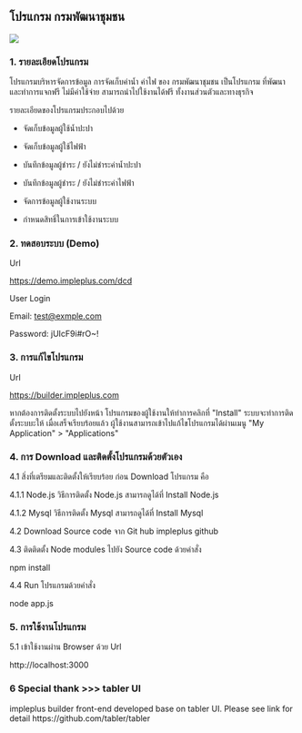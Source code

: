 <h2>โปรแกรม กรมพัฒนาชุมชน</h2>

<img src="https://impleplus.com/static/builder/dcd.png">

<h3>1. รายละเอียดโปรแกรม</h3>

โปรแกรมบริหารจัดการข้อมูล การจัดเก็บค่าน้ำ ค่าไฟ ของ กรมพัฒนาชุมชน เป็นโปรแกรม ที่พัฒนาและทำการแจกฟรี ไม่มีค่าใช้จ่าย สามารถนำไปใช้งานได้ฟรี ทั้งงานส่วนตัวและทางธุรกิจ

รายละเอียดของโปรแกรมประกอบไปด้วย

- จัดเก็บข้อมูลผู้ใช้น้ำปะปา

- จัดเก็บข้อมูลผู้ใช้ไฟฟ้า

- บันทึกข้อมูลผู้ชำระ / ยังไม่ชำระค่าน้ำปะปา

- บันทึกข้อมูลผู้ชำระ / ยังไม่ชำระค่าไฟฟ้า

- จัดการข้อมูลผู้ใช้งานระบบ

- กำหนดสิทธิ์ในการเข้าใช้งานระบบ

<h3>2. ทดสอบระบบ (Demo)</h3>

Url

https://demo.impleplus.com/dcd

User Login

Email: test@exmple.com

Password: jUIcF9i#rO~!

<h3>3. การแก้ไขโปรแกรม</h3>

Url

https://builder.impleplus.com

หากต้องการติดตั้งระบบไปยังหน้า โปรแกรมของผู้ใช้งานให้ทำการคลิกที่ "Install" ระบบจะทำการติดตั้งระบบะให้ เมื่อเสร็จเรียบร้อยแล้ว ผู้ใช้งานสามารถเข้าไปแก้ไขโปรแกรมได้ผ่านเมนู "My Application" > "Applications"

<h3>4. การ Download และติดตั้งโปรแกรมด้วยตัวเอง</h3>

4.1 สิ่งที่เตรียมและติดตั้งให้เรียบร้อย ก่อน Download โปรแกรม คือ

4.1.1 Node.js วิธีการติดตั้ง Node.js สามารถดูได้ที่ Install Node.js

4.1.2 Mysql วิธีการติดตั้ง Mysql สามารถดูได้ที่ Install Mysql

4.2 Download Source code จาก Git hub impleplus github

4.3 ติดติดตั้ง Node modules ไปยัง Source code ด้วยคำสั่ง

npm install

4.4 Run โปรแกรมด้วยคำสั่ง

node app.js

<h3>5. การใช้งานโปรแกรม</h3>

5.1 เข้าใช้งานผ่าน Browser ด้วย Url

http://localhost:3000

<h3>6 Special thank >>> tabler UI</h3>
impleplus builder front-end developed base on tabler UI. Please see link for detail 
https://github.com/tabler/tabler

